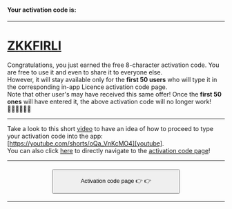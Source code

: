 #### Your activation code is:

---
# [ZKKFIRLI][app_activation]

Congratulations, you just earned the free 8-character activation code. You are free to use it and even to share it to everyone else.  
However, it will stay available only for the **first 50 users** who will type it in the corresponding in-app Licence activation code page.  
Note that other user's may have received this same offer! Once the **first 50 ones** will have entered it, the above activation code will no longer work!    
🏃🏽🏃🏃🏼‍🏁

---
Take a look to this short [video][youtube] to have an idea of how to proceed to type your activation code into the app: [https://youtube.com/shorts/oQa_VnKcMO4][youtube].  
You can also click [here][app_activation] to directly navigate to the [activation code page][app_activation]!

---

#### <div style="text-align:center"><a  href="qcmmakerstd://activities/ActivationCodeActivity?activation_code=ZKKFIRLI"><button style="padding-top:15px;padding-bottom:15px;padding-right:64px;padding-left:64px" >Activation code page 👉 👉</button></a></div>

---

[google_play]: https://play.google.com/store/apps/details?id=com.qmaker.qcm.maker.plus
[app_activation]: qcmmakerstd://activities/ActivationCodeActivity?activation_code=ZKKFIRLI
[youtube]:https://youtube.com/shorts/oQa_VnKcMO4